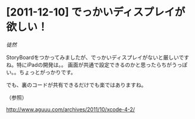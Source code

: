 # [2011-12-10] でっかいディスプレイが欲しい！
_徒然_

StoryBoardをつかってみましたが、でっかいディスプレイがないと厳しいですね。特にiPadの開発は。。
画面が共通で設定できるのかと思ったらちがうっぽい。。ちょっとがっかりです。

でも、裏のコードが共有できるだけでも楽ではありますね。

（参照）

<a href="http://www.aguuu.com/archives/2011/10/xcode-4-2/" target="_blank">http://www.aguuu.com/archives/2011/10/xcode-4-2/</a>

